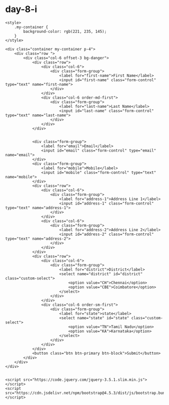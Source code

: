 # day-8-i
<!DOCTYPE html>
<html lang="en">

<head>
    <meta charset="UTF-8">
    <meta name="viewport" content="width=device-width, initial-scale=1.0">
    <title>Document</title>
    <link rel="stylesheet" href="https://cdn.jsdelivr.net/npm/bootstrap@4.5.3/dist/css/bootstrap.min.css">

    <style>
        .my-container {
            background-color: rgb(221, 235, 145);
        }
    </style>
</head>

<body>

    <div class="container my-container p-4">
        <div class="row ">
            <div class="col-6 offset-3 bg-danger">
                <div class="row">
                    <div class="col-6">
                        <div class="form-group">
                            <label for="first-name">First Name</label>
                            <input id="first-name" class="form-control" type="text" name="first-name">
                        </div>
                    </div>
                    <div class="col-6 order-md-first">
                        <div class="form-group">
                            <label for="last-name">Last Name</label>
                            <input id="last-name" class="form-control" type="text" name="last-name">
                        </div>
                    </div>
                </div>


                <div class="form-group">
                    <label for="email">Email</label>
                    <input id="email" class="form-control" type="email" name="email">
                </div>
                <div class="form-group">
                    <label for="mobile">Mobile</label>
                    <input id="mobile" class="form-control" type="text" name="mobile">
                </div>
                <div class="row">
                    <div class="col-6">
                        <div class="form-group">
                            <label for="address-1">Address Line 1</label>
                            <input id="address-1" class="form-control" type="text" name="address-1">
                        </div>
                    </div>
                    <div class="col-6">
                        <div class="form-group">
                            <label for="address-2">Address Line 2</label>
                            <input id="address-2" class="form-control" type="text" name="address-2">
                        </div>
                    </div>
                </div>
                <div class="row">
                    <div class="col-6">
                        <div class="form-group">
                            <label for="district">District</label>
                            <select name="district" id="district" class="custom-select">
                                <option value="CH">Chennai</option>
                                <option value="CBE">Coimbatore</option>
                            </select>
                        </div>
                    </div>
                    <div class="col-6 order-sm-first">
                        <div class="form-group">
                            <label for="state">state</label>
                            <select name="state" id="state" class="custom-select">
                                <option value="TN">Tamil Nadu</option>
                                <option value="KA">Karnataka</option>
                            </select>
                        </div>
                    </div>
                </div>
                <button class="btn btn-primary btn-block">Submit</button>
            </div>
        </div>
    </div>


    <script src="https://code.jquery.com/jquery-3.5.1.slim.min.js"></script>
    <script src="https://cdn.jsdelivr.net/npm/bootstrap@4.5.3/dist/js/bootstrap.bundle.min.js"></script>

</body>

</html>
